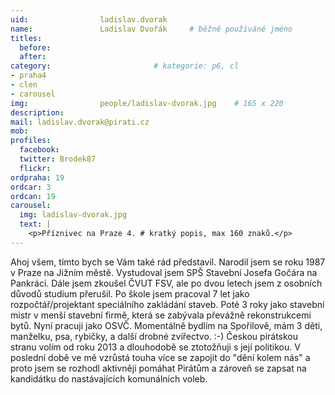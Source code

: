 ```yaml
---
uid:                ladislav.dvorak
name:               Ladislav Dvořák  	# běžně používáné jméno
titles:
  before:
  after:
category:                       # kategorie: p6, cl
- praha4
- clen
- carousel
img: 		        people/ladislav-dvorak.jpg    # 165 x 220
description:        
mail: ladislav.dvorak@pirati.cz
mob: 			
profiles:
  facebook:
  twitter: Brodek87
  flickr: 
ordpraha: 19
ordcar: 3
ordcan: 19
carousel:
  img: ladislav-dvorak.jpg
  text: |
    <p>Příznivec na Praze 4. # kratký popis, max 160 znaků.</p>
---
```

Ahoj všem, tímto bych se Vám také rád představil.
Narodil jsem se roku 1987 v Praze na Jižním městě. Vystudoval jsem SPŠ Stavební Josefa Gočára na Pankráci. Dále jsem zkoušel ČVUT FSV, ale po dvou letech jsem z osobních důvodů studium přerušil.
Po škole jsem pracoval 7 let jako rozpočtář/projektant speciálního zakládání staveb. Poté 3 roky jako stavební mistr v menší stavební firmě, která se zabývala převážně rekonstrukcemi bytů. Nyní pracuji jako OSVČ.
Momentálně bydlím na Spořilově, mám 3 děti, manželku, psa, rybičky, a další drobné zvířectvo. :-)
Českou pirátskou stranu volím od roku 2013 a dlouhodobě se ztotožňuji s její politikou. V poslední době ve mě vzrůstá touha více se zapojit do "dění kolem nás" a proto jsem se rozhodl aktivněji pomáhat Pirátům a zároveň se zapsat na kandidátku do nastávajících komunálních voleb.
